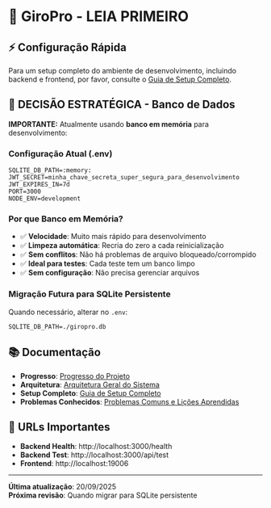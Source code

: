 # 🚀 GiroPro - LEIA PRIMEIRO

## ⚡ Configuração Rápida

Para um setup completo do ambiente de desenvolvimento, incluindo backend e frontend, por favor, consulte o [Guia de Setup Completo](docs/01_tutoriais/01_setup_completo.md).

## 🎯 DECISÃO ESTRATÉGICA - Banco de Dados

**IMPORTANTE:** Atualmente usando **banco em memória** para desenvolvimento:

### Configuração Atual (.env)
```env
SQLITE_DB_PATH=:memory:
JWT_SECRET=minha_chave_secreta_super_segura_para_desenvolvimento
JWT_EXPIRES_IN=7d
PORT=3000
NODE_ENV=development
```

### Por que Banco em Memória?
- ✅ **Velocidade**: Muito mais rápido para desenvolvimento
- ✅ **Limpeza automática**: Recria do zero a cada reinicialização
- ✅ **Sem conflitos**: Não há problemas de arquivo bloqueado/corrompido
- ✅ **Ideal para testes**: Cada teste tem um banco limpo
- ✅ **Sem configuração**: Não precisa gerenciar arquivos

### Migração Futura para SQLite Persistente
Quando necessário, alterar no `.env`:
```env
SQLITE_DB_PATH=./giropro.db
```





## 📚 Documentação

- **Progresso**: [Progresso do Projeto](docs/03_explicacoes/09_progresso.md)
- **Arquitetura**: [Arquitetura Geral do Sistema](docs/03_explicacoes/01_arquitetura_geral.md)
- **Setup Completo**: [Guia de Setup Completo](docs/01_tutoriais/01_setup_completo.md)
- **Problemas Conhecidos**: [Problemas Comuns e Lições Aprendidas](docs/03_explicacoes/00_problemas_comuns_e_licoes_aprendidas.md)

## 🔗 URLs Importantes

- **Backend Health**: http://localhost:3000/health
- **Backend Test**: http://localhost:3000/api/test
- **Frontend**: http://localhost:19006

---

**Última atualização**: 20/09/2025  
**Próxima revisão**: Quando migrar para SQLite persistente


